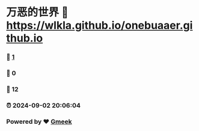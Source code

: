 # 万恶的世界 :link: https://wlkla.github.io/onebuaaer.github.io 
### :page_facing_up: [1](https://wlkla.github.io/onebuaaer.github.io/tag.html) 
### :speech_balloon: 0 
### :hibiscus: 12 
### :alarm_clock: 2024-09-02 20:06:04 
### Powered by :heart: [Gmeek](https://github.com/Meekdai/Gmeek)
